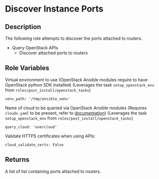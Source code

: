 # Discover Instance Ports

## Description

The following role attempts to discover the ports attached to routers.

* Query OpenStack APIs
    * Discover attached ports to routers

## Role Variables

Virtual environment to use
(OpenStack Ansible modules require to have OpenStack python SDK installed)
(Leverages the task `setup_openstack_env` from `roles/post_install/openstack_tasks`)
```
venv_path: '/tmp/ansible_venv'
```

Name of cloud to be queried via OpenStack Ansible modules
(Requires `clouds.yaml` to be present, refer to [documentation](https://docs.openstack.org/python-openstackclient/pike/configuration/index.html))
(Leverages the task `setup_openstack_env` from `roles/post_install/openstack_tasks`)
```
query_cloud: 'overcloud'
```

Validate HTTPS certificates when using APIs:
```
cloud_validate_certs: False
```

## Returns

A list of list containing ports attached to routers.
